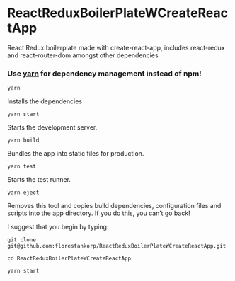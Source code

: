 # ReactReduxBoilerPlateWCreateReactApp
React Redux boilerplate made with create-react-app, includes react-redux and react-router-dom amongst other dependencies

### Use [yarn](https://yarnpkg.com/en/) for dependency management instead of npm!

```
yarn
```
Installs the dependencies

```
yarn start
```

Starts the development server.

```
yarn build
```
Bundles the app into static files for production.

```
yarn test
```

Starts the test runner.

```
yarn eject
```
Removes this tool and copies build dependencies, configuration files and scripts into the app directory. If you do this, you can’t go back!

I suggest that you begin by typing:

```
git clone git@github.com:florestankorp/ReactReduxBoilerPlateWCreateReactApp.git

cd ReactReduxBoilerPlateWCreateReactApp

yarn start
```
